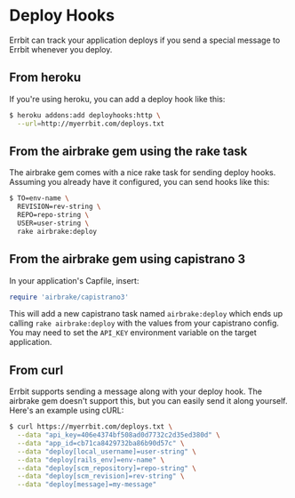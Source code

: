 ---
---
# Deploy Hooks
Errbit can track your application deploys if you send a special message to
Errbit whenever you deploy.

## From heroku
If you're using heroku, you can add a deploy hook like this:
~~~bash
$ heroku addons:add deployhooks:http \
  --url=http://myerrbit.com/deploys.txt
~~~

## From the airbrake gem using the rake task
The airbrake gem comes with a nice rake task for sending deploy hooks. Assuming
you already have it configured, you can send hooks like this:
~~~bash
$ TO=env-name \
  REVISION=rev-string \
  REPO=repo-string \
  USER=user-string \
  rake airbrake:deploy
~~~

## From the airbrake gem using capistrano 3
In your application's Capfile, insert:
~~~ruby
require 'airbrake/capistrano3'
~~~

This will add a new capistrano task named ```airbrake:deploy``` which ends up
calling ```rake airbrake:deploy``` with the values from your capistrano config.
You may need to set the ```API_KEY``` environment variable on the target
application.

## From curl
Errbit supports sending a message along with your deploy hook. The airbrake gem
doesn't support this, but you can easily send it along yourself. Here's an
example using cURL:
~~~bash
$ curl https://myerrbit.com/deploys.txt \
  --data "api_key=406e4374bf508ad0d7732c2d35ed380d" \
  --data "app_id=cb71ca8429732ba86b90d57c" \
  --data "deploy[local_username]=user-string" \
  --data "deploy[rails_env]=env-name" \
  --data "deploy[scm_repository]=repo-string" \
  --data "deploy[scm_revision]=rev-string" \
  --data "deploy[message]=my-message"
~~~
